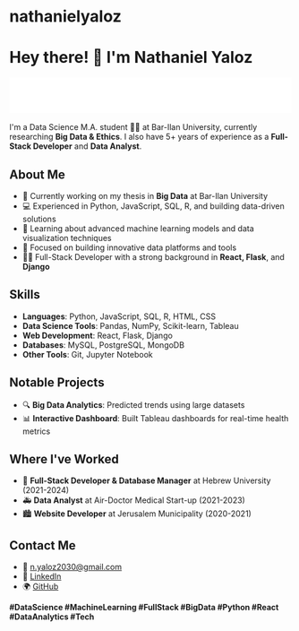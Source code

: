 # nathanielyaloz

# Hey there! 👋 I'm Nathaniel Yaloz

[![Nathaniel Yaloz](https://raw.githubusercontent.com/martonlederer/martonlederer/master/name.svg)](https://github.com/YalozTech)

I'm a Data Science M.A. student 🧑‍🎓 at Bar-Ilan University, currently researching **Big Data & Ethics**. I also have 5+ years of experience as a **Full-Stack Developer** and **Data Analyst**.

## About Me

- 🔬 Currently working on my thesis in **Big Data** at Bar-Ilan University
- 💻 Experienced in Python, JavaScript, SQL, R, and building data-driven solutions
- 🌱 Learning about advanced machine learning models and data visualization techniques
- 🎯 Focused on building innovative data platforms and tools
- 🧑‍💻 Full-Stack Developer with a strong background in **React, Flask**, and **Django**

## Skills
- **Languages**: Python, JavaScript, SQL, R, HTML, CSS
- **Data Science Tools**: Pandas, NumPy, Scikit-learn, Tableau
- **Web Development**: React, Flask, Django
- **Databases**: MySQL, PostgreSQL, MongoDB
- **Other Tools**: Git, Jupyter Notebook

## Notable Projects

- 🔍 **Big Data Analytics**: Predicted trends using large datasets
- 📊 **Interactive Dashboard**: Built Tableau dashboards for real-time health metrics

## Where I've Worked

- 🏫 **Full-Stack Developer & Database Manager** at Hebrew University (2021-2024)
- 🚑 **Data Analyst** at Air-Doctor Medical Start-up (2021-2023)
- 🏙️ **Website Developer** at Jerusalem Municipality (2020-2021)

## Contact Me

- 📧 [n.yaloz2030@gmail.com](mailto:n.yaloz2030@gmail.com)
- 🔗 [LinkedIn](https://www.linkedin.com/in/nathaniel-yaloz/)
- 🌍 [GitHub](https://github.com/YalozTech)

**#DataScience #MachineLearning #FullStack #BigData #Python #React #DataAnalytics #Tech**
